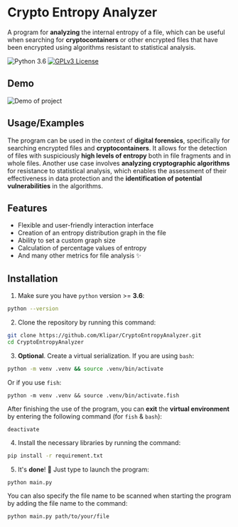 # Crypto Entropy Analyzer 

A program for **analyzing** the internal entropy of a file, which can be useful when searching for **cryptocontainers** or other encrypted files that have been encrypted using algorithms resistant to statistical analysis.

![Python 3.6](https://img.shields.io/badge/Python-3.6-blue?logo=python)
[![GPLv3 License](https://img.shields.io/badge/License-GPL%20v3-yellow.svg)](https://opensource.org/licenses/)
## Demo

![Demo of project](demo/demo.GIF)

## Usage/Examples
The program can be used in the context of **digital forensics**, specifically for searching encrypted files and **cryptocontainers**. It allows for the detection of files with suspiciously **high levels of entropy** both in file fragments and in whole files. Another use case involves **analyzing cryptographic algorithms** for resistance to statistical analysis, which enables the assessment of their effectiveness in data protection and the **identification of potential vulnerabilities** in the algorithms.
## Features


- Flexible and user-friendly interaction interface
- Creation of an entropy distribution graph in the file
- Ability to set a custom graph size
- Calculation of percentage values of entropy
- And many other metrics for file analysis ✨
## Installation

1. Make sure you have `python` version >= **3.6**:
```bash
python --version
```
2. Clone the repository by running this command:
```bash
git clone https://github.com/Klipar/CryptoEntropyAnalyzer.git
cd CryptoEntropyAnalyzer
```
3. **Optional**. Create a virtual serialization. 
If you are using `bash`:
```bash
python -m venv .venv && source .venv/bin/activate
```
Or if you use `fish`:
```fish
python -m venv .venv && source .venv/bin/activate.fish
```
After finishing the use of the program, you can **exit** the **virtual environment** by entering the following command (for `fish` & `bash`):
```
deactivate
```
4. Install the necessary libraries by running the command:
``` bash
pip install -r requirement.txt
```
5. It's **done**! 🎉 Just type to launch the program:
``` bash
python main.py
```
You can also specify the file name to be scanned when starting the program by adding the file name to the command:
``` bash
python main.py path/to/your/file
```